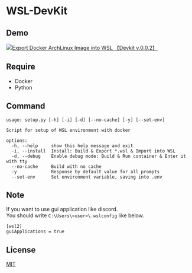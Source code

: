 # WSL-DevKit

## Demo
[![Export Docker ArchLinux Image into WSL 【Devkit v.0.0.2】](https://f.yourl.jp/6b203c36/)](https://youtu.be/ipeYIXy0GXE)

## Require
* Docker
* Python

## Command
```
usage: setup.py [-h] [-i] [-d] [--no-cache] [-y] [--set-env]

Script for setup of WSL environment with docker

options:
  -h, --help     show this help message and exit
  -i, --install  Install: Build & Export *.wsl & Import into WSL
  -d, --debug    Enable debug mode: Build & Run container & Enter it with tty
  --no-cache     Build with no cache
  -y             Response by default value for all prompts
  --set-env      Set environment variable, saving into .env
```

## Note
If you want to use gui application like discord.  
You should write `C:\Users\<user>\.wslconfig` like below.  
```
[wsl2]
guiApplications = true
```

## License
[MIT](LICENSE.txt)
